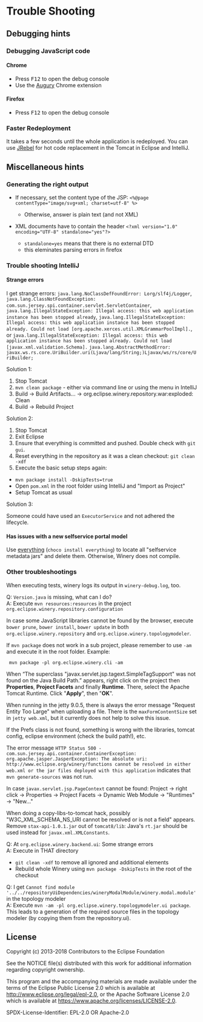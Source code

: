 # Trouble Shooting

## Debugging hints

### Debugging JavaScript code

#### Chrome

- Press <kbd>F12</kbd> to open the debug console
- Use the [Augury](https://chrome.google.com/webstore/detail/augury/elgalmkoelokbchhkhacckoklkejnhcd) Chrome extension

#### Firefox

- Press <kbd>F12</kbd> to open the debug console

### Faster Redeployment

It takes a few seconds until the whole application is redeployed.
You can use [JRebel](http://www.jrebel.com) for hot code replacement in the Tomcat in Eclipse and IntelliJ.

## Miscellaneous hints

### Generating the right output

* If necessary, set the content type of the JSP: `<%@page contentType="image/svg+xml; charset=utf-8" %>`
  * Otherwise, answer is plain text (and not XML)

* XML documents have to contain the header `<?xml version="1.0" encoding="UTF-8" standalone="yes"?>`
  * `standalone=yes` means that there is no external DTD
  * this eleminates parsing errors in firefox

### Trouble shooting IntelliJ

#### Strange errors
I get strange errors:
    `java.lang.NoClassDefFoundError: Lorg/slf4j/Logger`,
    `java.lang.ClassNotFoundException: com.sun.jersey.spi.container.servlet.ServletContainer`,
    `java.lang.IllegalStateException: Illegal access: this web application instance has been stopped already`,
    `java.lang.IllegalStateException: Illegal access: this web application instance has been stopped already. Could not load [org.apache.xerces.util.XMLGrammarPoolImpl].`, or
    `java.lang.IllegalStateException: Illegal access: this web application instance has been stopped already. Could not load [javax.xml.validation.Schema].`
    `java.lang.AbstractMethodError: javax.ws.rs.core.UriBuilder.uri(Ljava/lang/String;)Ljavax/ws/rs/core/UriBuilder;`

Solution 1:

1. Stop Tomcat
2. `mvn clean package` - either via command line or using the menu in IntelliJ
3. Build -> Build Artifacts... -> org.eclipse.winery.repository.war:exploded: Clean
4. Build -> Rebuild Project

Solution 2:

1. Stop Tomcat
2. Exit Eclipse
3. Ensure that everything is committed and pushed. Double check with `git gui`.
4. Reset everything in the repository as it was a clean checkout: `git clean -xdf`
5. Execute the basic setup steps again:
  - `mvn package install -DskipTests=true`
  - Open `pom.xml` in the root folder using IntelliJ and "Import as Project"
  - Setup Tomcat as usual

Solution 3:

Someone could have used an `ExecutorService` and not adhered the lifecycle.

#### Has issues with a new selfservice portal model

Use [everything](https://www.voidtools.com/) (`choco install everything`) to locate all "selfservice metadata jars" and delete them.
Otherwise, Winery does not compile.

### Other troubleshootings

When executing tests, winery logs its output in `winery-debug.log`, too.

Q: `Version.java` is missing, what can I do? <br/>
A: Execute `mvn resources:resources` in the project `org.eclipse.winery.repository.configuration`

In case some JavaScript libraries cannot be found by the browser, execute `bower prune`, `bower install`, `bower update` in both `org.eclipse.winery.repository` and `org.eclipse.winery.topologymodeler`.

If `mvn package` does not work in a sub project, please remember to use `-am` and execute it in the root folder. Example:

     mvn package -pl org.eclipse.winery.cli -am

When “The superclass "javax.servlet.jsp.tagext.SimpleTagSupport" was not found on the Java Build Path.”
appears, right click on the project then **Properties**, **Project Facets** and finally **Runtime**.
There, select the Apache Tomcat Runtime. Click "**Apply**", then "**OK**".

When running in the jetty 9.0.5, there is always the error message "Request Entity Too Large" when uploading a file.
There is the `maxFormContentSize` set in `jetty web.xml`, but it currently does not help to solve this issue.

If the Prefs class is not found, something is wrong with the libraries, tomcat config, eclipse environment (check
the build path!), etc.

The error message
`HTTP Status 500 - com.sun.jersey.api.container.ContainerException: org.apache.jasper.JasperException: The absolute uri: http://www.eclipse.org/winery/functions cannot be resolved in either web.xml or the jar files deployed with this application` indicates that `mvn generate-sources` was not run.

In case `javax.servlet.jsp.PageContext` cannot be found:
Project -> right click -> Properties -> Project Facets -> Dynamic Web Module -> "Runtimes" -> "New..."

When doing a copy-libs-to-tomcat hack, possibly "W3C_XML_SCHEMA_NS_URI cannot be resolved or is not a field" appears.
Remove `stax-api-1.0.1.jar` out of `tomcat8/lib`: Java's `rt.jar` should be used instead for `javax.xml.XMLConstants`.

Q: At `org.eclipse.winery.backend.ui`: Some strange errors<br/>
A: Execute in THAT directory
- `git clean -xdf` to remove all ignored and additional elements
- Rebuild whole Winery using `mvn package -DskipTests` in the root of the checkout

Q: I get `Cannot find module '../../repositoryUiDependencies/wineryModalModule/winery.modal.module'` in the topology modeler<br/>
A: Execute `mvn -am -pl org.eclipse.winery.topologymodeler.ui package`.
   This leads to a generation of the required source files in the topology modeler (by copying them from the repository.ui).


## License

Copyright (c) 2013-2018 Contributors to the Eclipse Foundation

See the NOTICE file(s) distributed with this work for additional
information regarding copyright ownership.

This program and the accompanying materials are made available under the
terms of the Eclipse Public License 2.0 which is available at
http://www.eclipse.org/legal/epl-2.0, or the Apache Software License 2.0
which is available at https://www.apache.org/licenses/LICENSE-2.0.

SPDX-License-Identifier: EPL-2.0 OR Apache-2.0
